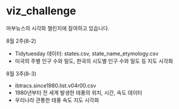 # viz_challenge

마부뉴스의 시각화 챌린지에 참여하고 있습니다. 

8월 2주(8-2)
- Tidytuesday 데이터: states.csv, state_name_etymology.csv
- 미국의 주별 인구 수와 밀도, 한국의 시도별 인구 수와 밀도 등 지도 시각화

8월 3주(8-3)
- ibtracs.since1980.list.v04r00.csv
- 1980년부터 전 세계 발생한 태풍의 위치, 시간, 속도 데이터
- 우리나라 관통한 태풍 속도 지도 시각화
